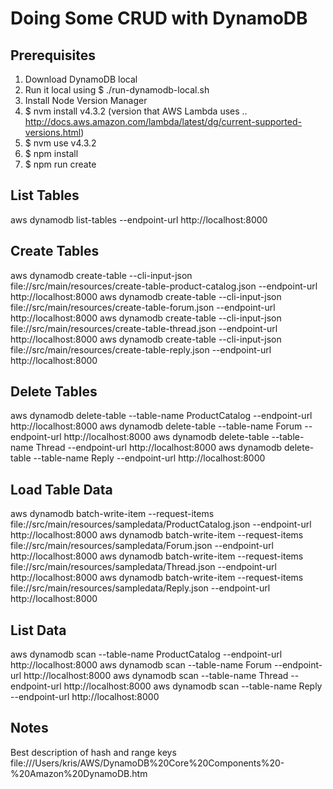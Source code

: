 Doing Some CRUD with DynamoDB
=============================

Prerequisites
-------------
1. Download DynamoDB local
2. Run it local using $ ./run-dynamodb-local.sh
3. Install Node Version Manager
4. $ nvm install v4.3.2 (version that AWS Lambda uses .. http://docs.aws.amazon.com/lambda/latest/dg/current-supported-versions.html) 
5. $ nvm use v4.3.2
6. $ npm install
7. $ npm run create

List Tables
-----------
aws dynamodb list-tables --endpoint-url http://localhost:8000

Create Tables
-------------
aws dynamodb create-table --cli-input-json file://src/main/resources/create-table-product-catalog.json --endpoint-url http://localhost:8000
aws dynamodb create-table --cli-input-json file://src/main/resources/create-table-forum.json --endpoint-url http://localhost:8000
aws dynamodb create-table --cli-input-json file://src/main/resources/create-table-thread.json --endpoint-url http://localhost:8000
aws dynamodb create-table --cli-input-json file://src/main/resources/create-table-reply.json --endpoint-url http://localhost:8000

Delete Tables
-------------
aws dynamodb delete-table --table-name ProductCatalog --endpoint-url http://localhost:8000
aws dynamodb delete-table --table-name Forum --endpoint-url http://localhost:8000
aws dynamodb delete-table --table-name Thread --endpoint-url http://localhost:8000
aws dynamodb delete-table --table-name Reply --endpoint-url http://localhost:8000

Load Table Data
---------------
aws dynamodb batch-write-item --request-items file://src/main/resources/sampledata/ProductCatalog.json --endpoint-url http://localhost:8000
aws dynamodb batch-write-item --request-items file://src/main/resources/sampledata/Forum.json --endpoint-url http://localhost:8000
aws dynamodb batch-write-item --request-items file://src/main/resources/sampledata/Thread.json --endpoint-url http://localhost:8000
aws dynamodb batch-write-item --request-items file://src/main/resources/sampledata/Reply.json --endpoint-url http://localhost:8000


List Data
---------
aws dynamodb scan --table-name ProductCatalog --endpoint-url http://localhost:8000
aws dynamodb scan --table-name Forum --endpoint-url http://localhost:8000
aws dynamodb scan --table-name Thread --endpoint-url http://localhost:8000
aws dynamodb scan --table-name Reply --endpoint-url http://localhost:8000

Notes
-----
Best description of hash and range keys file:///Users/kris/AWS/DynamoDB%20Core%20Components%20-%20Amazon%20DynamoDB.htm







